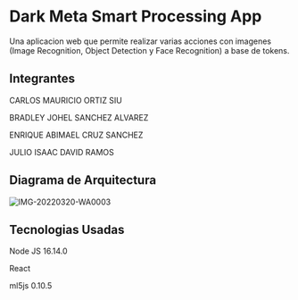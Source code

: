 # Dark Meta Smart Processing App

Una aplicacion web que permite realizar varias acciones con imagenes (Image Recognition, Object Detection y Face Recognition) a base de tokens.

## Integrantes

CARLOS MAURICIO ORTIZ SIU	

BRADLEY JOHEL SANCHEZ ALVAREZ

ENRIQUE ABIMAEL CRUZ SANCHEZ

JULIO ISAAC DAVID RAMOS	

## Diagrama de Arquitectura

![IMG-20220320-WA0003](https://user-images.githubusercontent.com/44175229/159843224-74bc2580-bc02-421f-86fb-6b45141ec56c.jpg)


## Tecnologias Usadas

Node JS 16.14.0

React

ml5js 0.10.5

